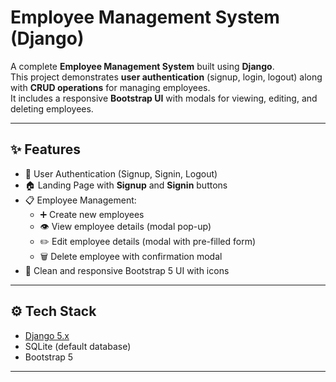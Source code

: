 # Employee Management System (Django)

A complete **Employee Management System** built using **Django**.  
This project demonstrates **user authentication** (signup, login, logout) along with **CRUD operations** for managing employees.  
It includes a responsive **Bootstrap UI** with modals for viewing, editing, and deleting employees.

---

## ✨ Features
- 🔑 User Authentication (Signup, Signin, Logout)
- 🏠 Landing Page with **Signup** and **Signin** buttons
- 📋 Employee Management:
  - ➕ Create new employees
  - 👁️ View employee details (modal pop-up)
  - ✏️ Edit employee details (modal with pre-filled form)
  - 🗑️ Delete employee with confirmation modal
- 🎨 Clean and responsive Bootstrap 5 UI with icons

---

## ⚙️ Tech Stack
- [Django 5.x](https://www.djangoproject.com/)
- SQLite (default database)
- Bootstrap 5
---

